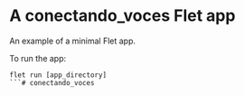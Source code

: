 # A conectando_voces Flet app

An example of a minimal Flet app.

To run the app:

```
flet run [app_directory]
```# conectando_voces
